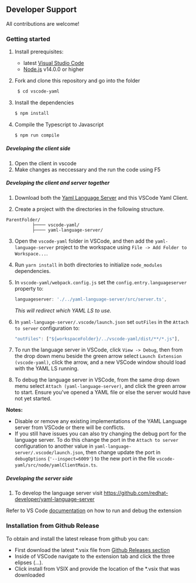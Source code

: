 

## Developer Support

All contributions are welcome!

### Getting started

1. Install prerequisites:

   * latest [Visual Studio Code](https://code.visualstudio.com/)
   * [Node.js](https://nodejs.org/) v14.0.0 or higher

2. Fork and clone this repository and go into the folder

   ```bash
    $ cd vscode-yaml
   ```

3. Install the dependencies

   ```bash
   $ npm install
   ```

4. Compile the Typescript to Javascript

   ```bash
   $ npm run compile
   ```

##### Developing the client side

1. Open the client in vscode
2. Make changes as neccessary and the run the code using F5

##### Developing the client and server together

1. Download both the [Yaml Language Server](https://github.com/redhat-developer/yaml-language-server) and this VSCode Yaml Client.

2. Create a project with the directories in the following structure.

  ```
  ParentFolder/
            ├──── vscode-yaml/
            ├──── yaml-language-server/
  ```

3. Open the `vscode-yaml` folder in VSCode, and then add the `yaml-language-server` project to the workspace using `File -> Add Folder to Workspace...`.

4. Run `yarn install` in both directories to initialize `node_modules` dependencies.

5. In `vscode-yaml/webpack.config.js` set the `config.entry.languageserver` property to:

   ```js
   languageserver: './../yaml-language-server/src/server.ts',
   ```

   _This will redirect which YAML LS to use._

6. In `yaml-language-server/.vscode/launch.json` set `outFiles` in the `Attach to server` configuration to:

   ```js
   "outFiles": ["${workspaceFolder}/../vscode-yaml/dist/**/*.js"],
   ```

7. To run the language server in VSCode, click `View -> Debug`, then from the drop down menu beside the green arrow select `Launch Extension (vscode-yaml)`, click the arrow, and a new VSCode window should load with the YAML LS running.

8. To debug the language server in VSCode, from the same drop down menu
   select
   `Attach (yaml-language-server)`, and click the green arrow to start.
   Ensure you've opened a YAML file or else the server would have not yet
   started.

**Notes:**
* Disable or remove any existing implementations of the YAML Language server from VSCode or there will be conflicts.
* If you still have issues you can also try changing the debug port for the language server. To do this change the port in the `Attach to server` configuration to another value in `yaml-language-server/.vscode/launch.json`, then change update the port in `debugOptions` (`'--inspect=6009'`) to the new port in the file `vscode-yaml/src/node/yamlClientMain.ts`.

##### Developing the server side

1. To develop the language server visit https://github.com/redhat-developer/yaml-language-server

Refer to VS Code [documentation](https://code.visualstudio.com/docs/extensions/debugging-extensions) on how to run and debug the extension

### Installation from Github Release

To obtain and install the latest release from github you can:

* First download the latest *.vsix file from [Github Releases section](https://github.com/redhat-developer/vscode-yaml/releases)
* Inside of VSCode navigate to the extension tab and click the three elipses (...).
* Click install from VSIX and provide the location of the *.vsix that was downloaded
